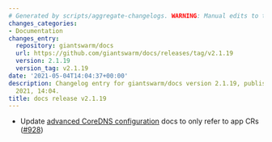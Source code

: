 ```yaml
---
# Generated by scripts/aggregate-changelogs. WARNING: Manual edits to this files will be overwritten.
changes_categories:
- Documentation
changes_entry:
  repository: giantswarm/docs
  url: https://github.com/giantswarm/docs/releases/tag/v2.1.19
  version: 2.1.19
  version_tag: v2.1.19
date: '2021-05-04T14:04:37+00:00'
description: Changelog entry for giantswarm/docs version 2.1.19, published on 04 May
  2021, 14:04.
title: docs release v2.1.19
---
```


- Update [advanced CoreDNS configuration](https://docs.giantswarm.io/advanced/coredns/) docs to only refer to app CRs ([#928](https://github.com/giantswarm/docs/pull/928))
